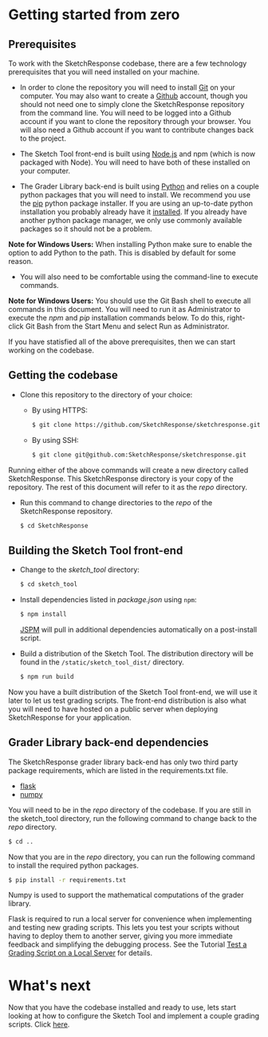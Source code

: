 # Getting started from zero

## Prerequisites

To work with the SketchResponse codebase, there are a few technology prerequisites that you will need installed on your machine.

* In order to clone the repository you will need to install [Git](https://git-scm.com/downloads) on your computer. You may also want to create a [Github](http://github.com) account, though you should not need one to simply clone the SketchResponse repository from the command line. You will need to be logged into a Github account if you want to clone the repository through your browser. You will also need a Github account if you want to contribute changes back to the project.

* The Sketch Tool front-end is built using [Node.js](https://nodejs.org/en/download/) and npm (which is now packaged with Node). You will need to have both of these installed on your computer.

* The Grader Library back-end is built using [Python](https://www.python.org/) and relies on a couple python packages that you will need to install. We recommend you use the [pip](https://pypi.python.org/pypi/pip) python package installer. If you are using an up-to-date python installation you probably already have it [installed](https://pip.pypa.io/en/stable/installing/). If you already have another python package manager, we only use commonly available packages so it should not be a problem.

**Note for Windows Users:** When installing Python make sure to enable the option to add Python to the path. This is disabled by default for some reason.

* You will also need to be comfortable using the command-line to execute commands.

**Note for Windows Users:** You should use the Git Bash shell to execute all commands in this document. You will need to run it as Administrator to execute the *npm* and *pip* installation commands below. To do this, right-click Git Bash from the Start Menu and select Run as Administrator.

If you have statisfied all of the above prerequisites, then we can start working on the codebase.

## Getting the codebase

* Clone this repository to the directory of your choice:
  * By using HTTPS:

    ```sh
    $ git clone https://github.com/SketchResponse/sketchresponse.git
    ```
  * By using SSH:

    ```sh
    $ git clone git@github.com:SketchResponse/sketchresponse.git
    ```

Running either of the above commands will create a new directory called SketchResponse. This SketchResponse directory is your copy of the repository. The rest of this document will refer to it as the *repo* directory.

* Run this command to change directories to the *repo* of the SketchResponse repository.

  ```sh
  $ cd SketchResponse
  ```

## Building the Sketch Tool front-end

* Change to the *sketch_tool* directory:

  ```sh
  $ cd sketch_tool
  ```

* Install dependencies listed in *package.json* using `npm`:

  ```sh
  $ npm install
  ```
  
  [JSPM](http://jspm.io) will pull in additional dependencies automatically on a post-install script.

* Build a distribution of the Sketch Tool. The distribution directory will be found in the `/static/sketch_tool_dist/` directory.

  ```sh
  $ npm run build
  ```

Now you have a built distribution of the Sketch Tool front-end, we will use it later to let us test grading scripts. The front-end distribution is also what you will need to have hosted on a public server when deploying SketchResponse for your application.

## Grader Library back-end dependencies

The SketchResponse grader library back-end has only two third party package requirements, which are listed in the requirements.txt file.

* [flask](http://flask.pocoo.org/)
* [numpy](http://www.numpy.org/)

You will need to be in the *repo* directory of the codebase. If you are still in the sketch_tool directory, run the following command to change back to the *repo* directory.

```sh
$ cd ..
```

Now that you are in the *repo* directory, you can run the following command to install the required python packages.

```sh
$ pip install -r requirements.txt
```

Numpy is used to support the mathematical computations of the grader library.

Flask is required to run a local server for convenience when implementing and testing new grading scripts. This lets you test your scripts without having to deploy them to another server, giving you more immediate feedback and simplifying the debugging process. See the Tutorial [Test a Grading Script on a Local Server](local_test.md) for details.

# What's next

Now that you have the codebase installed and ready to use, lets start looking at how to configure the Sketch Tool and implement a couple grading scripts. Click [here](using_sr.md).